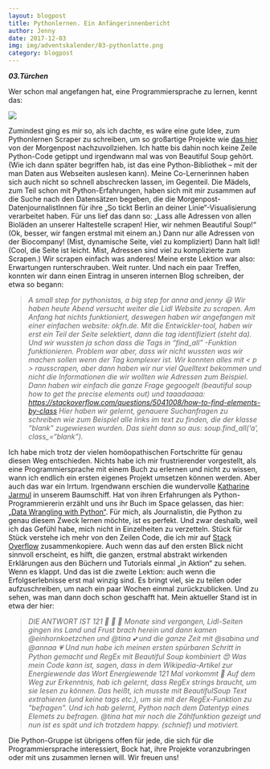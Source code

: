 ```yaml
---
layout: blogpost
title: Pythonlernen. Ein Anfängerinnenbericht
author: Jenny
date: 2017-12-03
img: img/adventskalender/03-pythonlatte.png
category: blogpost
---
```


***03.Türchen***

Wer schon mal angefangen hat, eine Programmiersprache zu lernen, kennt das:

![](https://media.giphy.com/media/J0s1ky31dBlyE/giphy.gif)

Zumindest ging es mir so, als ich dachte, es wäre eine gute Idee, zum Pythonlernen Scraper zu schreiben, um so großartige Projekte wie [das hier](https://interaktiv.morgenpost.de/berlin-an-deiner-linie/) von der Morgenpost  nachzuvollziehen. Ich hatte bis dahin noch keine Zeile Python-Code getippt und irgendwann mal was von Beautiful Soup gehört. (Wie ich dann später begriffen hab, ist das eine Python-Bibliothek – mit der man  Daten aus Webseiten auslesen kann). Meine Co-Lernerinnen haben sich auch nicht so schnell abschrecken lassen, im Gegenteil. Die Mädels, zum Teil schon mit Python-Erfahrungen, haben sich mit mir zusammen auf die Suche nach den Datensätzen begeben, die die Morgenpost-DatenjournalistInnen für ihre „So tickt Berlin an deiner Linie“-Visualisierung verarbeitet haben. Für uns lief das dann so: „Lass alle Adressen von allen Bioläden an unserer Haltestelle scrapen! Hier, wir nehmen Beautiful Soup!“ (Ok, besser, wir fangen erstmal mit einem an.) Dann nur alle Adressen von der Biocompany! (Mist, dynamische Seite, viel zu kompliziert) Dann halt lidl! (Cool, die Seite ist leicht. Mist, Adressen sind viel zu komplizierte zum Scrapen.) Wir scrapen einfach was anderes! Meine erste Lektion war also: Erwartungen runterschrauben. Weit runter. Und nach ein paar Treffen, konnten wir dann einen Eintrag in unseren internen Blog schreiben, der etwa so begann:


  >*A small step for pythonistas, a big step for anna and jenny 😃 Wir haben heute Abend versucht weiter die Lidl Website zu scrapen. Am Anfang hat nichts funktioniert, deswegen haben wir angefangen mit einer einfachen website: okfn.de. Mit die Entwickler-tool, haben wir erst ein Teil der Seite selektiert, dann die tag identifiziert (steht da). Und wir wussten ja schon dass die Tags in “find_all” -Funktion funktionieren. Problem war aber, dass wir nicht wussten was wir machen sollen wenn der Tag komplexer ist. Wir konnten alles mit < p > rausscrapen, aber dann haben wir nur viel Quelltext bekommen und nicht die Informationen die wir wollten wie Adressen zum Beispiel. Dann haben wir einfach die ganze Frage gegoogelt (beautiful soup how to get the precise elements out) und taaadaaaa: https://stackoverflow.com/questions/5041008/how-to-find-elements-by-class
  Hier haben wir gelernt, genauere Suchanfragen zu schreiben wie zum Beispiel alle links im text zu finden, die der klasse “blank” zugewiesen wurden. Das sieht dann so aus:  soup.find_all(‘a’, class_=“blank”).*


Ich habe mich trotz der vielen homöopathischen Fortschritte für genau diesen Weg entschieden. Nichts habe ich mir frustrierender vorgestellt, als eine Programmiersprache mit einem Buch zu erlernen und nicht zu wissen, wann ich endlich ein ersten eigenes Projekt umsetzen können werden. Aber auch das war ein Irrtum. Irgendwann erschien die wundervolle [Katharine Jarmul](https://twitter.com/kjam) in unserem Baumschiff. Hat von ihren  Erfahrungen als Python-Programmiererin erzählt und uns ihr Buch im Space gelassen, das hier: [„Data Wrangling with Python“](https://www.safaribooksonline.com/library/view/data-wrangling-with/9781491948804/). Für mich, als Journalistin, die  Python zu genau diesem Zweck lernen möchte, ist es perfekt. Und zwar deshalb, weil ich das Gefühl habe, mich nicht in Einzelheiten zu verzetteln. Stück für Stück verstehe ich mehr von den Zeilen Code, die ich mir auf [Stack Overflow](https://de.wikipedia.org/wiki/Stack_Overflow_(Website)) zusammenkopiere. Auch wenn das auf den ersten Blick nicht sinnvoll erscheint, es hilft, die ganzen, erstmal abstrakt wirkenden Erklärungen aus den Büchern und Tutorials einmal „in Aktion“ zu sehen. Wenn es klappt. Und das ist die zweite Lektion: auch wenn die Erfolgserlebnisse erst mal winzig sind. Es bringt viel, sie zu teilen oder aufzuschreiben, um nach ein paar Wochen einmal zurückzublicken. Und zu sehen, was man dann doch schon geschafft hat. Mein aktueller Stand ist in etwa der hier:

  >*DIE ANTWORT IST 121 🎉 🎉 🎉  Monate sind vergangen, Lidl-Seiten gingen ins Land und Frust brach herein und dann kamen @einhornkoetzchen und @tina 💕 und die ganze Zeit mit @sabina und @annaa 💗 Und nun habe ich meinen ersten spürbaren Schritt in Python gemacht und RegEx mit Beautiful Soup kombiniert 😍 Was mein Code kann ist, sagen, dass in dem Wikipedia-Artikel zur Energiewende das Wort Energiewende 121 Mal vorkommt 🌾 Auf dem Weg zur Erkenntnis, hab ich gelernt, dass RegEx _strings_ braucht, um sie lesen zu können. Das heißt, ich musste mit BeautifulSoup Text extrahieren (und keine tags etc.), um sie mit der RegEx-Funktion zu "befragen". Und ich hab gelernt, Python nach dem Datentyp eines Elemets zu befragen. @tina hat mir noch die Zählfunktion gezeigt und nun ist es spät und ich trotzdem happy. (schnief) und motiviert.*

Die Python-Gruppe ist übrigens offen für jede, die sich für die Programmiersprache interessiert, Bock hat, ihre Projekte voranzubringen oder mit uns zusammen lernen will. Wir freuen uns!
